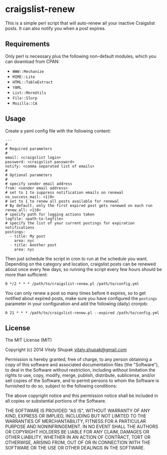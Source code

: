 # craigslist-renew

This is a simple perl script that will auto-renew all your inactive Craigslist posts. It can also notify you when a post expires.

Requirements
------------
Only perl is necessary plus the following non-default modules, which you can download from CPAN:

* `WWW::Mechanize`
* `MIME::Lite`
* `HTML::TableExtract`
* `YAML`
* `List::MoreUtils`
* `File::Slurp`
* `Mozilla::CA`


Usage
-----

Create a yaml config file with the following content:
```
---
#
# Required parameters
#
email: <craigslist login>
password: <craigslist password>
notify: <comma separated list of emails>
#
# Optional parameters
#
# specify sender email address
from: <sender email address>
# set to 1 to suppress notification emails on renewal
no_success_mail: <1|0>
# set to 1 to renew all posts available for renewal
# By default, only the first expired post gets renewed on each run
renew_all: <1|0>
# specify path for logging actions taken
logfile: <path-to-logfile>
# specify the list of your current postings for expiration notifications
postings:
  - title: My post
    area: nyc
  - title: Another post
    area: nyc
```

Then just schedule the script in cron to run at the schedule you want. Depending on the category and location, craigslist posts can be renewed about once every few days, so running the script every few hours should be more than sufficient:
```
0 */2 * * * /path/to/craigslist-renew.pl /path/to/config.yml
```

You can only renew a post so many times before it expires, so to get notified about expired posts, make sure you have configured the `postings` parameter in your configuration and add the following (daily) cronjob:
```
0 21 * * * /path/to/craigslist-renew.pl --expired /path/to/config.yml
```

License
-------
The MIT License (MIT)

Copyright (c) 2014 Vitaly Shupak <vitaly.shupak@gmail.com>

Permission is hereby granted, free of charge, to any person obtaining a copy
of this software and associated documentation files (the "Software"), to deal
in the Software without restriction, including without limitation the rights
to use, copy, modify, merge, publish, distribute, sublicense, and/or sell
copies of the Software, and to permit persons to whom the Software is
furnished to do so, subject to the following conditions:

The above copyright notice and this permission notice shall be included in
all copies or substantial portions of the Software.

THE SOFTWARE IS PROVIDED "AS IS", WITHOUT WARRANTY OF ANY KIND, EXPRESS OR
IMPLIED, INCLUDING BUT NOT LIMITED TO THE WARRANTIES OF MERCHANTABILITY,
FITNESS FOR A PARTICULAR PURPOSE AND NONINFRINGEMENT. IN NO EVENT SHALL THE
AUTHORS OR COPYRIGHT HOLDERS BE LIABLE FOR ANY CLAIM, DAMAGES OR OTHER
LIABILITY, WHETHER IN AN ACTION OF CONTRACT, TORT OR OTHERWISE, ARISING FROM,
OUT OF OR IN CONNECTION WITH THE SOFTWARE OR THE USE OR OTHER DEALINGS IN
THE SOFTWARE.
